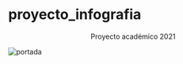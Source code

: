 # proyecto_infografia

<p><center>Proyecto académico 2021</center></p>

![portada](https://github.com/user-attachments/assets/ad0801fb-ef21-47ce-ad4e-abf5e2115fb9) 
